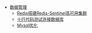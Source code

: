 - [数据管理](/)
	- [Redis搭建Redis-Sentinel高可用集群](/DataAdministration/Redis搭建Redis-Sentinel高可用集群.md)
	- [十行代码测试连接数据库](/DataAdministration/十行代码测试连接数据库.md)
	- [Mysql优化](/DataAdministration/Mysql优化.md)

